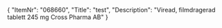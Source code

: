 {
  "ItemNr": "068660",
  "Title": "test",
  "Description": "Viread, filmdragerad tablett 245 mg Cross Pharma AB"
}